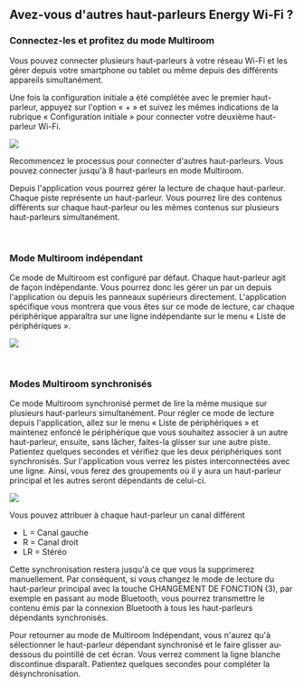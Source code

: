## Avez-vous d'autres haut-parleurs Energy Wi-Fi ? 
### Connectez-les et profitez du mode Multiroom

Vous pouvez connecter plusieurs haut-parleurs à votre réseau Wi-Fi et les gérer depuis votre smartphone ou tablet ou même depuis des différents appareils simultanément.

Une fois la configuration initiale a été complétée avec le premier haut-parleur, appuyez sur l'option « + » et suivez les mêmes indications de la rubrique « Configuration initiale » pour connecter votre deuxième haut-parleur Wi-Fi. 

![](http://static.energysistem.com/images/manuals/42677/56e83f46d2bdb.jpg)

Recommencez le processus pour connecter d'autres haut-parleurs.  Vous pouvez connecter jusqu'à 8 haut-parleurs en mode Multiroom. 

Depuis l'application vous pourrez gérer la lecture de chaque haut-parleur.  Chaque piste représente un haut-parleur.  Vous pourrez lire des contenus différents sur chaque haut-parleur ou les mêmes contenus sur plusieurs haut-parleurs simultanément. 

<br/>

### Mode Multiroom indépendant

Ce mode de Multiroom est configuré par défaut.  Chaque haut-parleur agit de façon indépendante. Vous pourrez donc les gérer un par un depuis l'application ou depuis les panneaux supérieurs directement.  L'application spécifique vous montrera que vous êtes sur ce mode de lecture, car chaque périphérique apparaîtra sur une ligne indépendante sur le menu « Liste de périphériques ».

![](http://static.energysistem.com/images/manuals/42677/56e8403b2cade.jpg)

<br/>

### Modes Multiroom synchronisés

Ce mode Multiroom synchronisé permet de lire la même musique sur plusieurs haut-parleurs simultanément.  Pour régler ce mode de lecture depuis l'application, allez sur le menu « Liste de périphériques » et maintenez enfoncé le périphérique que vous souhaitez associer à un autre haut-parleur, ensuite, sans lâcher, faites-la glisser sur une autre piste.  Patientez quelques secondes et vérifiez que les deux périphériques sont synchronisés.  Sur l'application vous verrez les pistes interconnectées avec une ligne.  Ainsi, vous ferez des groupements où il y aura un haut-parleur principal et les autres seront dépendants de celui-ci.  

![](http://static.energysistem.com/images/manuals/42677/56e84120006a8.jpg)

Vous pouvez attribuer à chaque haut-parleur un canal différent

* L = Canal gauche
* R = Canal droit
* LR = Stéréo

Cette synchronisation restera jusqu'à ce que vous la supprimerez manuellement. Par conséquent, si vous changez le mode de lecture du haut-parleur principal avec la touche CHANGEMENT DE FONCTION (3), par exemple en passant au mode Bluetooth, vous pourrez transmettre le contenu émis par la connexion Bluetooth à tous les haut-parleurs dépendants synchronisés.  

 Pour retourner au mode de Multiroom Indépendant, vous n'aurez qu'à sélectionner le haut-parleur dépendant synchronisé et le faire glisser au-dessous du pointillé de cet écran. Vous verrez comment la ligne blanche discontinue disparaît.  Patientez quelques secondes pour compléter la désynchronisation. 
